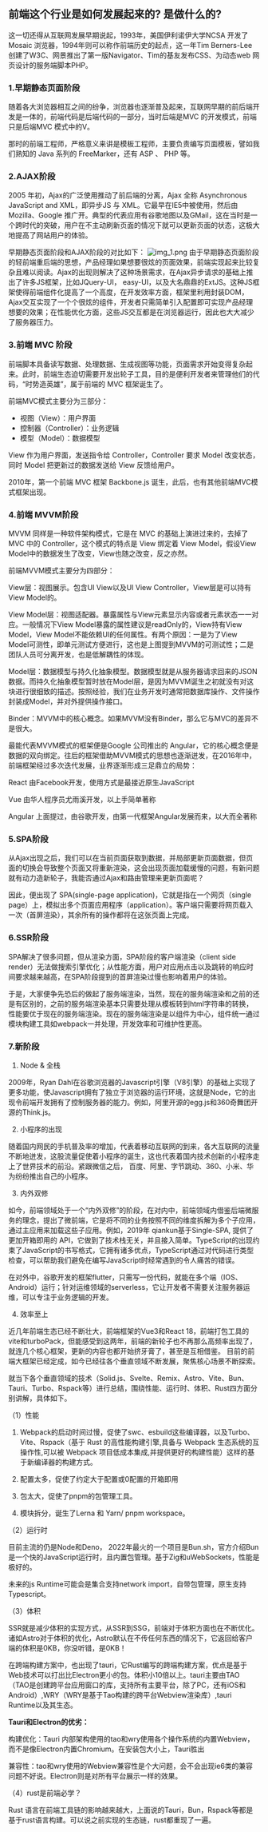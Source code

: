## 前端这个行业是如何发展起来的? 是做什么的?

这一切还得从互联网发展早期说起，1993年，美国伊利诺伊大学NCSA 开发了Mosaic 浏览器，1994年则可以称作前端历史的起点，这一年Tim Berners-Lee 创建了W3C、网景推出了第一版Navigator、Tim的基友发布CSS、为动态web 网页设计的服务端脚本PHP。

### 1.早期静态页面阶段

随着各大浏览器相互之间的纷争，浏览器也逐渐普及起来，互联网早期的前后端开发是一体的，前端代码是后端代码的一部分，当时后端是MVC 的开发模式，前端只是后端MVC 模式中的V。

那时的前端工程师，严格意义来讲是模板工程师，主要负责编写页面模板，譬如我们熟知的 Java 系列的 FreeMarker，还有 ASP 、 PHP 等。

### 2.AJAX阶段

2005 年初，Ajax的广泛使用推动了前后端的分离，Ajax 全称 Asynchronous JavaScript and XML，即异步JS 与 XML。它最早在IE5中被使用，然后由Mozilla、Google 推广开。典型的代表应用有谷歌地图以及GMail，这在当时是一个跨时代的突破，用户在不主动刷新页面的情况下就可以更新页面的状态，这极大地提高了网站用户的体验。

早期静态页面阶段和AJAX阶段的对比如下：
![img_1.png](img/img_1.png)
由于早期静态页面阶段的轻前端重后端的思想，产品经理如果想要很炫的页面效果，前端实现起来比较复杂且难以阅读。Ajax的出现则解决了这种场景需求，在Ajax异步请求的基础上推出了许多JS框架，比如JQuery-UI， easy-UI，以及大名鼎鼎的ExtJS。这种JS框架使得前端组件化提高了一个高度，在开发效率方面，框架里利用封装DOM，Ajax交互实现了一个个很炫的组件，开发者只需简单引入配置即可实现产品经理想要的效果；在性能优化方面，这些JS交互都是在浏览器运行，因此也大大减少了服务器压力。

### 3.前端 MVC 阶段
前端脚本具备读写数据、处理数据、生成视图等功能，页面需求开始变得复杂起来。此时，前端生态迫切需要开发出轮子工具，目的是便利开发者来管理他们的代码，“时势造英雄”，属于前端的 MVC 框架诞生了。

前端MVC模式主要分为三部分：

* 视图（View）：用户界面
* 控制器（Controller）：业务逻辑
* 模型（Model）：数据模型

View 作为用户界面，发送指令给 Controller，Controller 要求 Model 改变状态，同时 Model 把更新过的数据发送给 View 反馈给用户。

2010年，第一个前端 MVC 框架 Backbone.js 诞生，此后，也有其他前端MVC模式框架出现。

### 4.前端 MVVM阶段
MVVM 同样是一种软件架构模式，它是在 MVC 的基础上演进过来的，去掉了 MVC 中的 Controller，这个模式的特点是 View 绑定着 View Model，假设View Model中的数据发生了改变，View也随之改变，反之亦然。



前端MVVM模式主要分为四部分：

View层：视图展示。包含UI View以及UI View Controller，View层是可以持有View Model的。

View Model层：视图适配器。暴露属性与View元素显示内容或者元素状态一一对应。一般情况下View Model暴露的属性建议是readOnly的，View持有View Model，View Model不能依赖UI的任何属性。有两个原因：一是为了View Model可测性，即单元测试方便进行，这也是上图提到MVVM的可测试性；二是团队人员可分离开发，也是低解耦性的体现。

Model层：数据模型与持久化抽象模型。数据模型就是从服务器请求回来的JSON数据。而持久化抽象模型暂时放在Model层，是因为MVVM诞生之初就没有对这块进行很细致的描述。按照经验，我们在业务开发时通常把数据库操作、文件操作封装成Model，并对外提供操作接口。

Binder：MVVM中的核心概念。如果MVVM没有Binder，那么它与MVC的差异不是很大。



最能代表MVVM模式的框架便是Google 公司推出的 Angular，它的核心概念便是数据的双向绑定。往后的框架借助MVVM模式的思想也逐渐迸发，在2016年中，前端框架经过多次迭代发展，业界逐渐形成三足鼎立的局势：

React 由Facebook开发，使用方式是最接近原生JavaScript

Vue 由华人程序员尤雨溪开发，以上手简单著称

Angular 上面提过，由谷歌开发，由第一代框架Angular发展而来，以大而全著称

### 5.SPA阶段
从Ajax出现之后，我们可以在当前页面获取到数据，并局部更新页面数据，但页面的切换会导致整个页面又将重新渲染，这会出现页面加载缓慢的问题，有新问题就有动力造新轮子，我能否通过Ajax和路由管理来更新页面呢？



因此，便出现了 SPA(single-page application)，它就是指在一个网页（single page）上，模拟出多个页面应用程序（application）。客户端只需要将网页载入一次（首屏渲染），其余所有的操作都将在这张页面上完成。

### 6.SSR阶段

SPA解决了很多问题，但从渲染方面，SPA阶段的客户端渲染（client side render）无法做搜索引擎优化；从性能方面，用户对应用点击以及跳转的响应时间要求越来越高，在SPA阶段提到的首屏渲染过慢也影响着用户的体验。

于是，大家便争先恐后的做起了服务端渲染，当然，现在的服务端渲染和之前的还是有区别的，之前的服务端渲染基本只需要处理从模板转到html字符串的转换，性能要优于现在的服务端渲染。现在的服务端渲染是以组件为中心，组件统一通过模块构建工具如webpack一并处理，开发效率和可维护性更高。

### 7.新阶段

1. Node & 全栈

2009年，Ryan Dahl在谷歌浏览器的Javascript引擎（V8引擎）的基础上实现了更多功能，使Javascript拥有了独立于浏览器的运行环境，这就是Node，它的出现令前端开发拥有了控制服务器的能力。例如，阿里开源的egg.js和360奇舞团开源的Think.js。



2. 小程序的出现

随着国内网民的手机普及率的增加，代表着移动互联网的到来，各大互联网的流量不断地迸发，这股流量促使着小程序的诞生，这也代表着国内技术创新的小程序走上了世界技术的前沿。紧跟微信之后， 百度、阿里、字节跳动、360、小米、华为纷纷推出自己的小程序。

3. 内外双修

如今，前端领域处于一个“内外双修”的阶段，在对内中，前端领域内借鉴后端微服务的理念，提出了微前端，它是将不同的业务按照不同的维度拆解为多个子应用，通过主应用来加载这些子应用。例如，2019年 qiankun基于Single-SPA, 提供了更加开箱即用的 API，它做到了技术栈无关，并且接入简单。TypeScript的出现约束了JavaScript的书写格式，它拥有诸多优点，TypeScript通过对代码进行类型检查，可以帮助我们避免在编写JavaScript时经常遇到的令人痛苦的错误。



在对外中，谷歌开发的框架flutter，只需写一份代码，就能在多个端（IOS、Android）运行；针对运维领域的serverless，它让开发者不需要关注服务器运维，可以专注于业务逻辑的开发。

4. 效率至上

近几年前端生态已经不断壮大，前端框架的Vue3和React 18，前端打包工具的vite和turboPack，但能感受到这两年，前端的新轮子也不再那么高频率出现了，就连几个核心框架，更新的内容也都开始挤牙膏了，甚至是互相借鉴。
目前的前端大框架已经定成，如今已经往各个垂直领域不断发展，聚焦核心场景不断探索。

就当下各个垂直领域的技术（Solid.js、Svelte、Remix、Astro、Vite、Bun、Tauri、Turbo、Rspack等）进行总结，围绕性能、运行时、体积、Rust四方面分别讲解，具体如下。

（1）性能

1. Webpack的启动时间过慢，促使了swc、esbuild这些编译器，以及Turbo、Vite、Rspack（基于 Rust 的高性能构建引擎,具备与 Webpack 生态系统的互操作性,可以被 Webpack 项目低成本集成,并提供更好的构建性能）这样的基于新编译器的构建方式。

2. 配置太多，促使了约定大于配置或0配置的开箱即用

3. 包太大，促使了pnpm的包管理工具。

4. 模块拆分，诞生了Lerna 和 Yarn/ pnpm workspace。

（2）运行时

目前主流的仍是Node和Deno， 2022年最火的一个项目是Bun.sh，官方介绍Bun是一个快的JavaScript运行时，且内置包管理。基于Zig和uWebSockets，性能是极好的。

未来的js Runtime可能会是集合支持network import，自带包管理，原生支持Typescript。

（3）体积

SSR就是减少体积的实现方式，从SSR到SSG，前端对于体积方面也在不断优化。诸如Astro对于体积的优化，Astro默认在不传任何东西的情况下，它返回给客户端的体积是0KB，你没听错，是0KB！

在跨端构建方案中，也出现了tauri，它Rust编写的跨端构建方案，优点是基于Web技术可以打出比Electron更小的包。体积小10倍以上。tauri主要由TAO（TAO是创建跨平台应用窗口的库，支持所有主要平台，除了PC，还有iOS和Android）,WRY（WRY是基于Tao构建的跨平台Webview渲染库）,tauri Runtime以及其生态。

**Tauri和Electron的优劣：**

构建优化：Tauri 内部架构使用的tao和wry使用各个操作系统的内置Webview，而不是像Electron内置Chromium。在安装包大小上，Tauri胜出

兼容性：tao和wry使用的Webview兼容性是个大问题，会不会出现ie6类的兼容问题不好说。Electron则是对所有平台展示一样的效果。

（4）rust是前端必学？

Rust 语言在前端工具链的影响越来越大，上面说的Tauri，Bun，Rspack等都是基于rust语言构建。可以说之前实现的生态链，rust都重现了一遍。